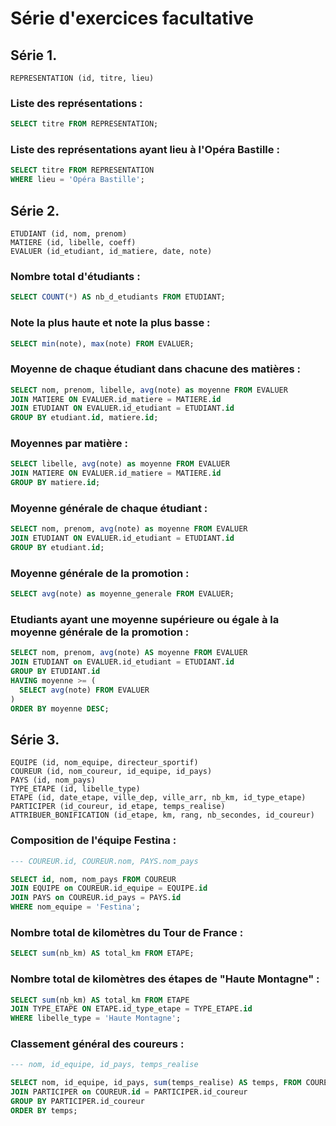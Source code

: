 # Série d'exercices facultative

## Série 1.

```
REPRESENTATION (id, titre, lieu)
```

### Liste des représentations :

```sql
SELECT titre FROM REPRESENTATION;
```

### Liste des représentations ayant lieu à l'Opéra Bastille :

```sql
SELECT titre FROM REPRESENTATION
WHERE lieu = 'Opéra Bastille';
```

## Série 2.

```
ETUDIANT (id, nom, prenom)
MATIERE (id, libelle, coeff)
EVALUER (id_etudiant, id_matiere, date, note)
```

### Nombre total d'étudiants :

```sql
SELECT COUNT(*) AS nb_d_etudiants FROM ETUDIANT;
```

### Note la plus haute et note la plus basse :

```sql
SELECT min(note), max(note) FROM EVALUER;
```

### Moyenne de chaque étudiant dans chacune des matières :

```sql
SELECT nom, prenom, libelle, avg(note) as moyenne FROM EVALUER
JOIN MATIERE ON EVALUER.id_matiere = MATIERE.id
JOIN ETUDIANT ON EVALUER.id_etudiant = ETUDIANT.id
GROUP BY etudiant.id, matiere.id;
```

### Moyennes par matière :

```sql
SELECT libelle, avg(note) as moyenne FROM EVALUER
JOIN MATIERE ON EVALUER.id_matiere = MATIERE.id
GROUP BY matiere.id;
```

### Moyenne générale de chaque étudiant :

```sql
SELECT nom, prenom, avg(note) as moyenne FROM EVALUER
JOIN ETUDIANT ON EVALUER.id_etudiant = ETUDIANT.id
GROUP BY etudiant.id;
```

### Moyenne générale de la promotion :

```sql
SELECT avg(note) as moyenne_generale FROM EVALUER;
```

### Etudiants ayant une moyenne supérieure ou égale à la moyenne générale de la promotion :

```sql
SELECT nom, prenom, avg(note) AS moyenne FROM EVALUER
JOIN ETUDIANT on EVALUER.id_etudiant = ETUDIANT.id
GROUP BY ETUDIANT.id
HAVING moyenne >= (
  SELECT avg(note) FROM EVALUER
)
ORDER BY moyenne DESC;
```

## Série 3.

```
EQUIPE (id, nom_equipe, directeur_sportif)
COUREUR (id, nom_coureur, id_equipe, id_pays)
PAYS (id, nom_pays)
TYPE_ETAPE (id, libelle_type)
ETAPE (id, date_etape, ville_dep, ville_arr, nb_km, id_type_etape)
PARTICIPER (id_coureur, id_etape, temps_realise)
ATTRIBUER_BONIFICATION (id_etape, km, rang, nb_secondes, id_coureur)
```

### Composition de l'équipe Festina :

```sql
--- COUREUR.id, COUREUR.nom, PAYS.nom_pays

SELECT id, nom, nom_pays FROM COUREUR
JOIN EQUIPE on COUREUR.id_equipe = EQUIPE.id
JOIN PAYS on COUREUR.id_pays = PAYS.id
WHERE nom_equipe = 'Festina';
```

### Nombre total de kilomètres du Tour de France :

```sql
SELECT sum(nb_km) AS total_km FROM ETAPE;
```

### Nombre total de kilomètres des étapes de "Haute Montagne" :

```sql
SELECT sum(nb_km) AS total_km FROM ETAPE
JOIN TYPE_ETAPE ON ETAPE.id_type_etape = TYPE_ETAPE.id
WHERE libelle_type = 'Haute Montagne';
```

### Classement général des coureurs :

```sql
--- nom, id_equipe, id_pays, temps_realise

SELECT nom, id_equipe, id_pays, sum(temps_realise) AS temps, FROM COUREUR
JOIN PARTICIPER on COUREUR.id = PARTICIPER.id_coureur
GROUP BY PARTICIPER.id_coureur
ORDER BY temps;
```
